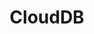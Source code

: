 ---
title: CloudDB
slug: clouddb
excerpt: Cree bases de datos en pocos clics; OVHcloud se encarga del resto
order: 11
sections: Primeros pasos, Configuración, Recursos técnicos
---